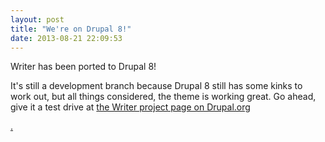 ```yaml
---
layout: post
title: "We're on Drupal 8!"
date: 2013-08-21 22:09:53
---
```


Writer has been ported to Drupal 8!

It's still a development branch because Drupal 8 still has some kinks to work out, but all things considered, the theme is working great. Go ahead, give it a test drive at <a href="https://drupal.org/project/writer" target="_blank">the Writer project page on Drupal.org</p>.
